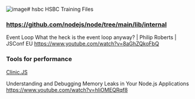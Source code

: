 ![image](https://github.com/reactfiles/hsbc/assets/95652257/d5713399-68cd-4be8-b04b-96dd4a38b07d)# hsbc
HSBC Training Files


### https://github.com/nodejs/node/tree/main/lib/internal

Event Loop 
What the heck is the event loop anyway? | Philip Roberts | JSConf EU
https://www.youtube.com/watch?v=8aGhZQkoFbQ 

### Tools for performance
<a href="https://clinicjs.org/"> Clinic.JS </a>

Understanding and Debugging Memory Leaks in Your Node.js Applications
https://www.youtube.com/watch?v=hliOMEQRqf8
